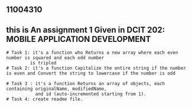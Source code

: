 ## 11004310

  ## this is An assignment 1 Given in DCIT 202: MOBILE APPLICATION DEVELOPMENT
    # Task 1: it's a function who Returns a new array where each even number is squared and each odd number 
             is tripled
    # Task 2: it's a function Capitalize the entire string if the number is even and Convert the string to lowercase if the number is odd

    # Task 3 : it's a function Returns an array of objects, each containing originalName, modifiedName, 
               and id (auto-incremented starting from 1).
    # Task 4: create readme file.

